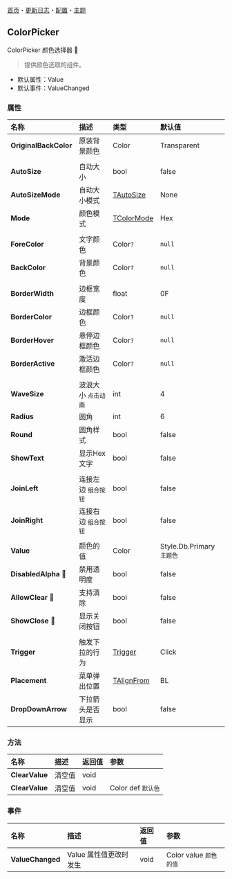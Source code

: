 ﻿[首页](../Home.md)・[更新日志](../UpdateLog.md)・[配置](../Config.md)・[主题](../Theme.md)

## ColorPicker

ColorPicker 颜色选择器 👚

> 提供颜色选取的组件。

- 默认属性：Value
- 默认事件：ValueChanged

### 属性

名称 | 描述 | 类型 | 默认值 |
:--|:--|:--|:--|
**OriginalBackColor** | 原装背景颜色 | Color | Transparent |
||||
**AutoSize** | 自动大小 | bool | false |
**AutoSizeMode** | 自动大小模式 | [TAutoSize](Enum.md#tautosize) | None |
**Mode** | 颜色模式 | [TColorMode](Enum.md#tcolormode) | Hex |
||||
**ForeColor** | 文字颜色 | Color`?` | `null` |
**BackColor** | 背景颜色 | Color`?` | `null` |
||||
**BorderWidth** | 边框宽度 | float | 0F |
**BorderColor** | 边框颜色 | Color`?` | `null` |
**BorderHover** | 悬停边框颜色 | Color`?` | `null` |
**BorderActive** | 激活边框颜色 | Color`?` | `null` |
||||
**WaveSize** | 波浪大小 `点击动画` | int | 4 |
**Radius** | 圆角 | int | 6 |
**Round** | 圆角样式 | bool | false |
**ShowText** | 显示Hex文字 | bool | false |
||||
**JoinLeft** | 连接左边 `组合按钮` | bool | false |
**JoinRight** | 连接右边 `组合按钮` | bool | false |
||||
**Value** | 颜色的值 | Color | Style.Db.Primary `主题色` |
**DisabledAlpha** 🔴 | 禁用透明度 | bool | false |
**AllowClear** 🔴 | 支持清除 | bool | false |
**ShowClose** 🔴 | 显示关闭按钮 | bool | false |
||||
**Trigger** | 触发下拉的行为 | [Trigger](Enum.md#trigger) | Click |
**Placement** | 菜单弹出位置 | [TAlignFrom](Enum.md#talignfrom) | BL |
**DropDownArrow** | 下拉箭头是否显示 | bool | false |

### 方法

名称 | 描述 | 返回值 | 参数 |
:--|:--|:--|:--|
**ClearValue** | 清空值 | void | |
**ClearValue** | 清空值 | void | Color def `默认色` |

### 事件

名称 | 描述 | 返回值 | 参数 |
:--|:--|:--|:--|
**ValueChanged** | Value 属性值更改时发生 | void | Color value `颜色的值` |